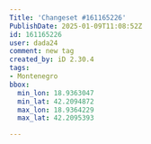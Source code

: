 ```yaml
---
Title: 'Changeset #161165226'
PublishDate: 2025-01-09T11:08:52Z
id: 161165226
user: dada24
comment: new tag
created_by: iD 2.30.4
tags:
- Montenegro
bbox:
  min_lon: 18.9363047
  min_lat: 42.2094872
  max_lon: 18.9364229
  max_lat: 42.2095393

---
```

